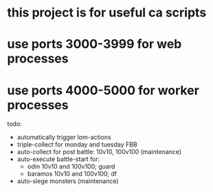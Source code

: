 # this project is for useful ca scripts
# use ports 3000-3999 for web processes
# use ports 4000-5000 for worker processes

todo:
- automatically trigger lom-actions
- triple-collect for monday and tuesday FBB
- auto-collect for post battle: 10v10, 100v100 (maintenance)
- auto-execute battle-start for:
    - odin 10v10 and 100v100; guard
    - baramos 10v10 and 100v100; df
- auto-siege monsters (maintenance)